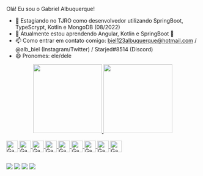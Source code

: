  Olá! Eu sou o Gabriel Albuquerque! 

- 🔭 Estagiando no TJRO como desenvolvedor utilizando SpringBoot, TypeScrypt, Kotlin e MongoDB (08/2022)
- 📖 Atualmente estou aprendendo Angular, Kotlin e SpringBoot 📖
- 📫 Como entrar em contato comigo: biel123albuquerque@hotmail.com / @alb_biel (Instagram/Twitter) / Starjed#8514 (Discord)
- 😄 Pronomes: ele/dele


<div align="center">
  <a href="https://github.com/Starjed">
  <img height="180em" src="https://github-readme-stats.vercel.app/api?username=Starjed&show_icons=true&theme=dracula&include_all_commits=true&count_private=true"/>
  <img height="180em" src="https://github-readme-stats.vercel.app/api/top-langs/?username=Starjed&layout=compact&langs_count=7&theme=dracula"/>
</div>
 
 
 <div style="display: inline_block" style="padding: 3px"><br>
 
  <img align="center" alt= "Gabriel-Git" height="30" widht="45" src="https://img.shields.io/badge/Kotlin-0095D5?&style=for-the-badge&logo=kotlin&logoColor=white">
  <img align="center" alt= "Gabriel-Ts" height="30" widht="40" src="https://img.shields.io/badge/TypeScript-007ACC?style=for-the-badge&logo=typescript&logoColor=white)">  
  <img align="center" alt= "Gabriel-Intellij" height="30" widht="40" src="https://img.shields.io/badge/IntelliJ_IDEA-000000.svg?style=for-the-       badge&logo=intellij-idea&logoColor=white">  
  <img align="center" alt= "Gabriel-Spring" height="30" widht="40" src="https://img.shields.io/badge/Spring_Boot-F2F4F9?style=for-the-badge&logo=spring-boot"> 
  <img align="center" alt= "Gabriel-Angular" height="30" widht="40" src="https://img.shields.io/badge/Angular-DD0031?style=for-the-badge&logo=angular&logoColor=white"> 
  <img align="center" alt= "Gabriel-JUnit" height="30" widht="40" src="https://img.shields.io/badge/Junit5-25A162?style=for-the-badge&logo=junit5&logoColor=white"> 
  <img align="center" alt= "Gabriel-ubuntu" height="30" widht="40" src="https://img.shields.io/badge/Ubuntu-E95420?style=for-the-badge&logo=ubuntu&logoColor=white"> 
  <img align="center" alt= "Gabriel-ubuntu" height="30" widht="40" src="https://img.shields.io/badge/WebStorm-000000?style=for-the-badge&logo=WebStorm&logoColor=white"> 
  <img align="center" alt= "Gabriel-ubuntu" height="30" widht="40" src="https://img.shields.io/badge/GIT-E44C30?style=for-the-badge&logo=git&logoColor=white">

</div>
  
  ##
  
  <div> 
  <a href="https://instagram.com/alb_biel" target="_blank"><img src="https://img.shields.io/badge/-Instagram-%23E4405F?style=for-the-badge&logo=instagram&logoColor=white" target="_blank"></a>
  <a href = "mailto:biel123albuquerque@hotmail.com"><img src="https://img.shields.io/badge/-Gmail-%23333?style=for-the-badge&logo=gmail&logoColor=white" target="_blank"></a>
  <a href="https://www.linkedin.com/in/gabriel-moitinho-de-albuquerque-883b281a0/" target="_blank"><img src="https://img.shields.io/badge/-LinkedIn-%230077B5?style=for-the-badge&logo=linkedin&logoColor=white" target="_blank"></a> 
  <a href="Starjed#8514 target="_blank"><img src= https://img.shields.io/badge/Discord-7289DA?style=for-the-badge&logo=discord&logoColor=white target="_blank"></a> 
  </div>
  

